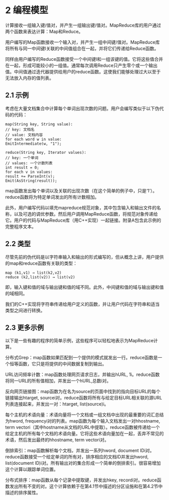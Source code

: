 # 2 编程模型

计算接收一组输入键/值对，并产生一组输出键/值对。MapReduce库的用户通过两个函数来表达计算：Map和Reduce。

用户编写的Map函数接收一个输入对，并产生一组中间键/值对。MapReduce库将所有与同一中间键I关联的中间值组合在一起，并将它们传递给Reduce函数。

同样由用户编写的Reduce函数接受一个中间键I和一组该键的值。它将这些值合并在一起，形成可能较小的一组值。通常每次调用Reduce只产生零个或一个输出值。中间值通过迭代器提供给用户的reduce函数。这使我们能够处理过大以至于无法放入内存的值列表。

## 2.1 示例

考虑在大量文档集合中计算每个单词出现次数的问题。用户会编写类似于以下伪代码的代码：

```
map(String key, String value):
// key: 文档名
// value: 文档内容
for each word w in value:
EmitIntermediate(w, "1");

reduce(String key, Iterator values):
// key: 一个单词
// values: 一个计数列表
int result = 0;
for each v in values:
result += ParseInt(v);
Emit(AsString(result));
```

map函数发出每个单词以及关联的出现次数（在这个简单的例子中，只是‘1’）。reduce函数将为特定单词发出的所有计数相加。

此外，用户编写代码以填充mapreduce规范对象，其中包含输入和输出文件的名称，以及可选的调优参数。然后用户调用MapReduce函数，将规范对象传递给它。用户的代码与MapReduce库（用C++实现）一起链接。附录A包含此示例的完整程序文本。

## 2.2 类型

尽管先前的伪代码是以字符串输入和输出的形式编写的，但从概念上讲，用户提供的map和reduce函数有关联的类型：

```
map (k1,v1) → list(k2,v2)
reduce (k2,list(v2)) → list(v2)
```

即，输入键和值的域与输出键和值的域不同。此外，中间键和值的域与输出键和值的域相同。

我们的C++实现将字符串传递给用户定义的函数，并让用户代码在字符串和适当类型之间进行转换。

## 2.3 更多示例

以下是一些有趣的程序的简单示例，这些程序可以轻松地表示为MapReduce计算。

分布式Grep：map函数如果匹配到一个提供的模式就发出一行。reduce函数是一个恒等函数，它只是将提供的中间数据复制到输出。

URL访问频率计数：map函数处理网页请求日志，并输出hURL, 1i。reduce函数将同一URL的所有值相加，并发出一个hURL,总数i对。

反向网页链接图：map函数为在名为source的页面中找到的指向目标URL的每个链接输出htarget, sourcei对。reduce函数将所有与给定目标URL相关联的源URL列表连接起来，并发出一对：htarget, list(source)i。

每个主机的术语向量：术语向量将一个文档或一组文档中出现的最重要的词汇总结为hword, frequencyi对的列表。map函数为每个输入文档发出一对hhostname, term vectori（其中hostname从文档的URL中提取）。reduce函数被传递给一个给定主机的所有每个文档的术语向量。它将这些术语向量加在一起，丢弃不常见的术语，然后发出最终的hhostname, term vectori对。

倒排索引：map函数解析每个文档，并发出一系列hword, document IDi对。reduce函数接受一个给定单词的所有对，排序相应的文档ID并发出hword, list(document ID)i对。所有输出对的集合形成一个简单的倒排索引。很容易增加这个计算以跟踪单词位置。

分布式排序：map函数从每个记录中提取键，并发出hkey, recordi对。reduce函数发出所有不变的对。这个计算依赖于在第4.1节中描述的分区设施和在第4.2节中描述的排序属性。